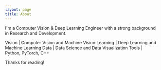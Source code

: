 ```yaml
---
layout: page
title: About
---
```


I'm a Computer Vision & Deep Learning Engineer with a strong background in Research and Development.

Vision | Computer Vision and Machine Vision
Learning | Deep Learning and Machine Learning
Data | Data Science and Data Visualization
Tools | Python, PyTorch, C++ 

Thanks for reading!
